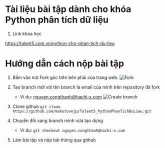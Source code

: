 # Tài liệu bài tập dành cho khóa Python phân tích dữ liệu
1. Link khóa học

https://talent5.com.vn/python-cho-phan-tich-du-lieu

# Hướng dẫn cách nộp bài tập
1. Bấm vào nút Fork góc trên bên phải của trang web. 
![Fork](https://i.imgur.com/8nylvo2.png "サンプル")

2. Tạo branch mới với tên branch là email của mình trên repository đã fork 
    - Ví dụ: nguyen.congthanh@hachi-x.com
![Create branch](https://i.imgur.com/TVu4DhR.png "サンプル")
    
3. Clone github
```git clone https://github.com/makotovnjp/Talent5_PythonPhanTichDuLieu.git```

4. Chuyển đổi sang branch mình vừa tạo dựng
    - Ví dụ: ```git checkout nguyen.congthanh@hachi-x.com```
    
5. Làm bài tập và nộp bài thông qua github

